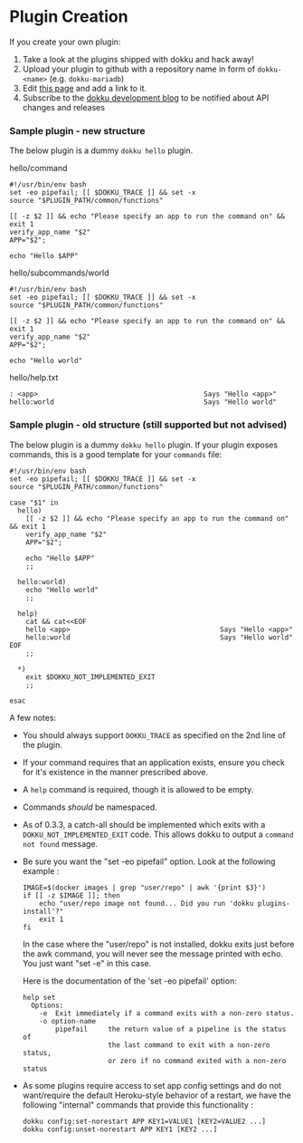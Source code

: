 # Plugin Creation

If you create your own plugin:

1. Take a look at the plugins shipped with dokku and hack away!
2. Upload your plugin to github with a repository name in form of `dokku-<name>` (e.g. `dokku-mariadb`)
3. Edit [this page](http://progrium.viewdocs.io/dokku/plugins) and add a link to it.
4. Subscribe to the [dokku development blog](http://progrium.com) to be notified about API changes and releases

### Sample plugin - new structure
The below plugin is a dummy `dokku hello` plugin.

hello/command

```shell
#!/usr/bin/env bash
set -eo pipefail; [[ $DOKKU_TRACE ]] && set -x
source "$PLUGIN_PATH/common/functions"

[[ -z $2 ]] && echo "Please specify an app to run the command on" && exit 1
verify_app_name "$2"
APP="$2";

echo "Hello $APP"
```

hello/subcommands/world

```shell
#!/usr/bin/env bash
set -eo pipefail; [[ $DOKKU_TRACE ]] && set -x
source "$PLUGIN_PATH/common/functions"

[[ -z $2 ]] && echo "Please specify an app to run the command on" && exit 1
verify_app_name "$2"
APP="$2";

echo "Hello world"
```

hello/help.txt

```shell
: <app>                                         Says "Hello <app>"
hello:world                                     Says "Hello world"
```


### Sample plugin - old structure (still supported but not advised)

The below plugin is a dummy `dokku hello` plugin. If your plugin exposes commands, this is a good template for your `commands` file:

```shell
#!/usr/bin/env bash
set -eo pipefail; [[ $DOKKU_TRACE ]] && set -x
source "$PLUGIN_PATH/common/functions"

case "$1" in
  hello)
    [[ -z $2 ]] && echo "Please specify an app to run the command on" && exit 1
    verify_app_name "$2"
    APP="$2";

    echo "Hello $APP"
    ;;

  hello:world)
    echo "Hello world"
    ;;

  help)
    cat && cat<<EOF
    hello <app>                                     Says "Hello <app>"
    hello:world                                     Says "Hello world"
EOF
    ;;

  *)
    exit $DOKKU_NOT_IMPLEMENTED_EXIT
    ;;

esac
```

A few notes:

- You should always support `DOKKU_TRACE` as specified on the 2nd line of the plugin.
- If your command requires that an application exists, ensure you check for it's existence in the manner prescribed above.
- A `help` command is required, though it is allowed to be empty.
- Commands *should* be namespaced.
- As of 0.3.3, a catch-all should be implemented which exits with a `DOKKU_NOT_IMPLEMENTED_EXIT` code. This allows dokku to output a `command not found` message.
- Be sure you want the "set -eo pipefail" option. Look at the following example :

    ```shell
    IMAGE=$(docker images | grep "user/repo" | awk '{print $3}')
    if [[ -z $IMAGE ]]; then
        echo "user/repo image not found... Did you run 'dokku plugins-install'?"
        exit 1
    fi
    ```

  In the case where the "user/repo" is not installed, dokku exits just before the awk command,
  you will never see the message printed with echo. You just want "set -e" in this case.

  Here is the documentation of the 'set -eo pipefail' option:
  ```
  help set
    Options:
      -e  Exit immediately if a command exits with a non-zero status.
      -o option-name
          pipefail     the return value of a pipeline is the status of
                       the last command to exit with a non-zero status,
                       or zero if no command exited with a non-zero status
  ```
- As some plugins require access to set app config settings and do not want/require the default Heroku-style behavior of a restart, we have the following "internal" commands that provide this functionality :

  ```shell
  dokku config:set-norestart APP KEY1=VALUE1 [KEY2=VALUE2 ...]
  dokku config:unset-norestart APP KEY1 [KEY2 ...]
  ```

